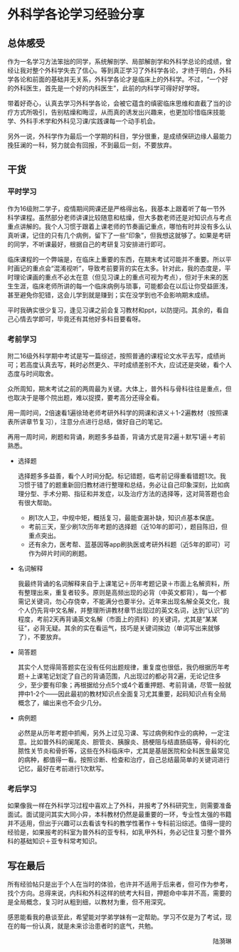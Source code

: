 # 外科学各论学习经验分享

## 总体感受

作为一名学习方法笨拙的同学，系统解剖学、局部解剖学和外科学总论的成绩，曾经让我对整个外科学失去了信心。等到真正学习了外科学各论，才终于明白，外科学各论和前面的基础并无关系，外科学各论才是临床上的外科学。不过，“一个好的外科医生，首先是一个好的内科医生”，此前的内科学可得好好学呀。

带着好奇心，认真去学习外科学各论，会被它蕴含的缜密临床思维和直截了当的诊疗方式所吸引，告别枯燥和晦涩，从而真的诱发出兴趣来，也更加珍惜临床技能学、外科手术学和外科见习课/实践课每一个动手机会。

另外一说，外科学作为最后一个学期的科目，学分很重，是成绩保研边缘人最能力挽狂澜的一科，努力就会有回报，不到最后一刻，不要放弃。

## 干货
### 平时学习

作为16级附二学子，疫情期间网课还是严格得出名，我基本上跟着听了每一节外科学课程。虽然部分老师讲课比较随意和枯燥，但大多数老师还是对知识点与考点重点讲解的。我个人习惯于跟着上课老师的节奏画记重点，哪怕有时并没有多么认真听课，记住的只有几个病例，留下了一些“印象”，但我想这就够了。如果是考研的同学，不听课最好，根据自己的考研复习安排进行即可。

临床课程的一个弊端是，在临床上重要的东西，在期末考试可能并不重要。所以平时画记的重点会“混淆视听”，导致考前要背的实在太多。针对此，我的态度是，平时理论课画的重点不必太在意（但见习课上的重点可视为考点），但对于未来的医生生涯，临床老师所讲的每一个临床病例与琐事，可能都会在以后让你受益匪浅，甚至避免你犯错，这会儿学到就是赚到；实在没学到也不会影响期末成绩。

平时我确实很少复习，逢见习课之前会复习教材和ppt，以防提问。其余的，看自己心情去学即可，毕竟还有其他好多科目要看呀。

### 考前学习

附二16级外科学期中考试是写一篇综述，按照普通的课程论文水平去写，成绩尚可；若高度认真去写，耗时必然更久、平时成绩差别不大，应试还是突破，看个人态度与时间取舍。

众所周知，期末考试之前的两周最为关键。大体上，普外科与骨科往往是重点，但也取决于是哪个院出题，难以捉摸，要考高分还得全看。

用一周时间，2倍速看1遍徐琦老师考研外科学的网课和讲义＋1-2遍教材（按照课表所讲章节复习），注意分点进行总结，做好自己的笔记。

再用一周时间，刷题和背诵，刷题多多益善，背诵方式是背2遍＋默写1遍＋考前熟悉。

+ 选择题

    选择题多多益善，看个人时间分配。标记错题，临考前记得重看错题1次。我习惯于错了的题重新回归教材进行整理和总结，务必让自己印象深刻，比如病理分型、手术分期、指征和并发症，以及治疗方法的选择等，这对简答题也会有很大帮助。

    + 刷1次人卫，中规中矩，概括复习，最能查漏补缺，知识点基本保底。    
    + 考前三天，至少刷1次历年考题的选择题（近10年的即可），题目陈旧，但重点突出。    
    + 还有余力，医考帮、蓝基因等app刷执医或考研外科题（近5年的即可）可作为碎片时间的刷题。

+ 名词解释

    我最终背诵的名词解释来自于上课笔记＋历年考题记录＋市面上名解资料，所有整理出来，重复者较多。原则是高频出现的必背（中英文都背），每一个都需记关键词，勿心存侥幸，不能满分也要半分。近年来出现名解全英文化，我个人仍先背中文名解，并整理所讲教材章节出现过的英文名词，达到“认识”的程度，考前2天再背诵英文名解（市面上的资料）的关键词，尤其是“某某征”，必背无疑。其余的实在看运气，技巧是关键词挨边（单词写出来就够了），不要放弃。

+ 简答题

   其实个人觉得简答题实在没有任何出题规律，重复度也很低，我仍根据历年考题＋上课笔记划定了自己的背诵范围，凡出现过的都必背2遍，无论记住多少，至少要有印象；再根据给分点5个或4个着重押题、考前背诵，尽管一般就押中1-2个——因此最初的教材知识点全面复习尤其重要，起码知识点有全局概念了，编出来也不会少几分。

+ 病例题

   必然是从历年考题中抓阄，另外上过见习课、写过病例和作业的病种，一定注意。比如普外科的阑尾炎、胆管炎、胰腺炎、肠梗阻与结直肠癌等，骨科的化脓性关节炎和骨折等，这些在外科临床中，尤其是基层医院和全科医生最常见的病种，都值得一看。按照诊断、检查和治疗，自己总结最简单的关键词进行记忆，最好在考前进行1次默写。

### 考后学习

如果像我一样在外科学习过程中喜欢上了外科，并报考了外科研究生，则需要准备面试。面试提问其实大同小异，本科教材仍然是最重要的一环，专业性太强的书籍并不适用，但出于兴趣可以去看该专科的教学性著作＋专科前沿综述。值得一提的经验是，如果报考的科室为普外科的亚专科，如乳甲外科，务必记住复习整个普外科的基础知识＋亚专科常考知识。

## 写在最后

所有经验帖只是出于个人在当时的体验，也许并不适用于后来者，但可作为参考，找个方向。总得来说，内科和外科这样的统考大科目，押题命中率并不高，需要的是全局概念，复习时从粗到细，以教材为重，但不用深究。

感恩能看我的悬谈至此，希望能对学弟学妹有一定帮助。学习不仅是为了考试，现在的每一份认真，就是未来诊治患者时的底气，共勉。

<p align="right">陆漪琳</p>